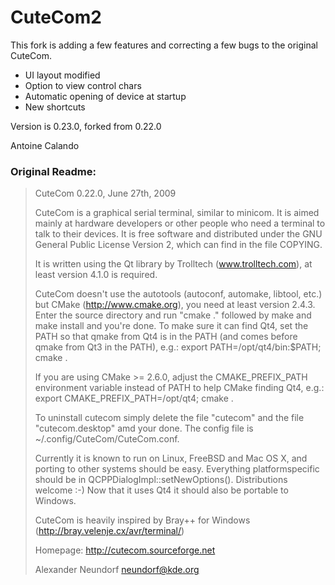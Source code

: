 # CuteCom2

This fork is adding a few features and correcting a few bugs to the original CuteCom.

- UI layout modified
- Option to view control chars
- Automatic opening of device at startup
- New shortcuts

Version is 0.23.0, forked from 0.22.0

Antoine Calando

### Original Readme:

> CuteCom 0.22.0, June 27th, 2009
>
> CuteCom is a graphical serial terminal, similar to minicom.
> It is aimed mainly at hardware developers or other people
> who need a terminal to talk to their devices.
> It is free software and distributed under the GNU General
> Public License Version 2, which can find in the file COPYING.
>
> It is written using the Qt library by Trolltech (www.trolltech.com),
> at least version 4.1.0 is required.
>
> CuteCom doesn't use the autotools (autoconf, automake, libtool, etc.)
> but CMake (http://www.cmake.org), you need at least version 2.4.3.
> Enter the source directory and run "cmake ." followed by make and make
> install and you're done. To make sure it can find Qt4, set the PATH so that
> qmake from Qt4 is in the PATH (and comes before qmake from Qt3 in the PATH),
> e.g.: export PATH=/opt/qt4/bin:$PATH; cmake .
>
> If you are using CMake >= 2.6.0, adjust the CMAKE_PREFIX_PATH environment variable
> instead of PATH to help CMake finding Qt4, e.g.: export CMAKE_PREFIX_PATH=/opt/qt4; cmake .
>
> To uninstall cutecom simply delete the file "cutecom" and the file
> "cutecom.desktop" amd your done. The config file is ~/.config/CuteCom/CuteCom.conf.
>
> Currently it is known to run on Linux, FreeBSD and Mac OS X, and porting to other systems
> should be easy.
> Everything platformspecific should be in QCPPDialogImpl::setNewOptions().
> Distributions welcome :-)
> Now that it uses Qt4 it should also be portable to Windows.
>
> CuteCom is heavily inspired by Bray++ for Windows (http://bray.velenje.cx/avr/terminal/)
>
> Homepage: http://cutecom.sourceforge.net
>
> Alexander Neundorf
> <neundorf@kde.org>
